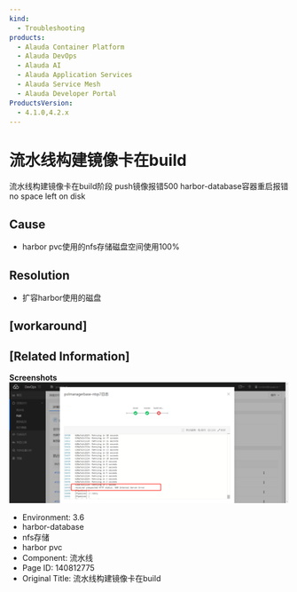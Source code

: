 ```yaml
---
kind:
  - Troubleshooting
products:
  - Alauda Container Platform
  - Alauda DevOps
  - Alauda AI
  - Alauda Application Services
  - Alauda Service Mesh
  - Alauda Developer Portal
ProductsVersion:
  - 4.1.0,4.2.x
---
```

<!-- A type of document that involves encountering a fault, diagnosing it, performing root cause analysis, and providing solutions. -->

# 流水线构建镜像卡在build

流水线构建镜像卡在build阶段 push镜像报错500 harbor-database容器重启报错no space left on disk

## Cause
- harbor pvc使用的nfs存储磁盘空间使用100%

## Resolution
- 扩容harbor使用的磁盘

## [workaround]

## [Related Information]
**Screenshots**
![](assets/liu-shui-xian-gou-jian-jing-xiang-qia-zai-build/image2023-3-14_16-44-57.png)
- Environment: 3.6
- harbor-database
- nfs存储
- harbor pvc
- Component: 流水线
- Page ID: 140812775
- Original Title: 流水线构建镜像卡在build
